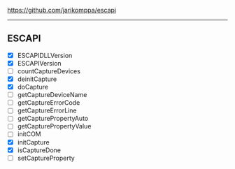 https://github.com/jarikomppa/escapi
***
## ESCAPI
- [x] ESCAPIDLLVersion
- [x] ESCAPIVersion
- [ ] countCaptureDevices
- [x] deinitCapture
- [x] doCapture
- [ ] getCaptureDeviceName
- [ ] getCaptureErrorCode
- [ ] getCaptureErrorLine
- [ ] getCapturePropertyAuto
- [ ] getCapturePropertyValue
- [ ] initCOM
- [x] initCapture
- [x] isCaptureDone
- [ ] setCaptureProperty
